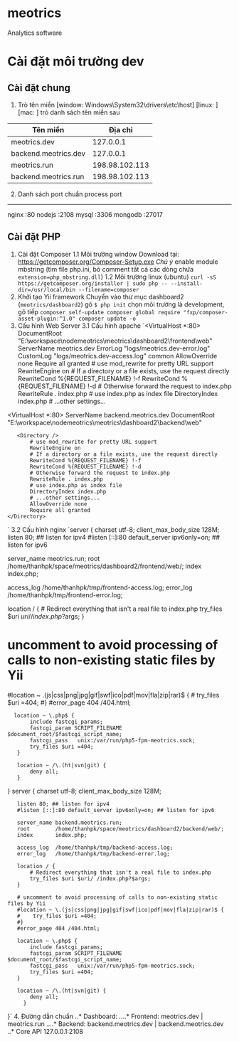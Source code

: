 # meotrics
Analytics software




# Cài đặt môi trường dev

## Cài đặt chung
1. Trỏ tên miền
[window: Windows\System32\drivers\etc\host]
[linux: ]
[mac: ]
trỏ danh sách tên miền sau

| Tên miền              | Địa chỉ           |
|-----------------------|-------------------|
|meotrics.dev           | 127.0.0.1         |
|backend.meotrics.dev   | 127.0.0.1         |
|meotrics.run           | 198.98.102.113    |
|backend.meotrics.run   | 198.98.102.113    |

2. Danh sách port chuẩn
process		port
------------------
nginx     :80
nodejs    :2108
mysql     :3306
mongodb   :27017

## Cài đặt PHP
1. Cài đặt Composer
1.1 Môi trường window
Download tại: https://getcomposer.org/Composer-Setup.exe
*Chú ý* enable module mbstring (tìm file php.ini, bỏ comment tất cả các dòng chứa `extension=php_mbstring.dll`)
1.2 Môi trường linux (ubuntu)
`curl -sS https://getcomposer.org/installer | sudo php -- --install-dir=/usr/local/bin --filename=composer`
2. Khởi tạo Yii framework
Chuyển vào thư mục dashboard2 (`meotrics/dashboard2`)
gõ
`$ php init`
chọn môi trường là development, gõ tiếp
`composer self-update
composer global require "fxp/composer-asset-plugin:^1.0"
composer update -o`
3. Cấu hình Web Server
3.1 Cấu hình apache
`<VirtualHost *:80>
    DocumentRoot "E:\workspace\nodemeotrics\meotrics\dashboard2\frontend\web"
    ServerName meotrics.dev
    ErrorLog "logs/meotrics.dev-error.log"
    CustomLog "logs/meotrics.dev-access.log" common
    <Directory />
    	AllowOverride none
    	Require all granted
        # use mod_rewrite for pretty URL support
           RewriteEngine on
           # If a directory or a file exists, use the request directly
           RewriteCond %{REQUEST_FILENAME} !-f
           RewriteCond %{REQUEST_FILENAME} !-d
           # Otherwise forward the request to index.php
           RewriteRule . index.php
           # use index.php as index file
           DirectoryIndex index.php
           # ...other settings...
    </Directory>
</VirtualHost>

<VirtualHost *:80>
       ServerName backend.meotrics.dev
       DocumentRoot "E:\workspace\nodemeotrics\meotrics\dashboard2\backend\web"

       <Directory />
           # use mod_rewrite for pretty URL support
           RewriteEngine on
           # If a directory or a file exists, use the request directly
           RewriteCond %{REQUEST_FILENAME} !-f
           RewriteCond %{REQUEST_FILENAME} !-d
           # Otherwise forward the request to index.php
           RewriteRule . index.php
           # use index.php as index file
           DirectoryIndex index.php
           # ...other settings...
           AllowOverride none
           Require all granted
    </Directory>
</VirtualHost>
`
3.2 Cấu hình nginx
`server {
  charset utf-8;
  client_max_body_size 128M;
  listen 80; ## listen for ipv4
  #listen [::]:80 default_server ipv6only=on; ## listen for ipv6

  server_name meotrics.run;
  root        /home/thanhpk/space/meotrics/dashboard2/frontend/web/;
  index       index.php;

  access_log  /home/thanhpk/tmp/frontend-access.log;
  error_log   /home/thanhpk/tmp/frontend-error.log;

  location / {
    # Redirect everything that isn't a real file to index.php
    try_files $uri $uri/ /index.php?$args;
  }
  # uncomment to avoid processing of calls to non-existing static files by Yii
  #location ~ \.(js|css|png|jpg|gif|swf|ico|pdf|mov|fla|zip|rar)$ {
       #    try_files $uri =404;
       #}
       #error_page 404 /404.html;

      location ~ \.php$ {
           include fastcgi_params;
           fastcgi_param SCRIPT_FILENAME $document_root/$fastcgi_script_name;
           fastcgi_pass   unix:/var/run/php5-fpm-meotrics.sock;
           try_files $uri =404;
       }

       location ~ /\.(ht|svn|git) {
           deny all;
       }
   }
server {
       charset utf-8;
       client_max_body_size 128M;

       listen 80; ## listen for ipv4
       #listen [::]:80 default_server ipv6only=on; ## listen for ipv6

       server_name backend.meotrics.run;
       root        /home/thanhpk/space/meotrics/dashboard2/backend/web/;
       index       index.php;

       access_log  /home/thanhpk/tmp/backend-access.log;
       error_log   /home/thanhpk/tmp/backend-error.log;

       location / {
           # Redirect everything that isn't a real file to index.php
           try_files $uri $uri/ /index.php?$args;
       }

       # uncomment to avoid processing of calls to non-existing static files by Yii
       #location ~ \.(js|css|png|jpg|gif|swf|ico|pdf|mov|fla|zip|rar)$ {
       #    try_files $uri =404;
       #}
       #error_page 404 /404.html;

       location ~ \.php$ {
           include fastcgi_params;
           fastcgi_param SCRIPT_FILENAME $document_root/$fastcgi_script_name;
           fastcgi_pass   unix:/var/run/php5-fpm-meotrics.sock;
           try_files $uri =404;
       }

       location ~ /\.(ht|svn|git) {
           deny all;
         }
}`
4. Đường dẫn chuẩn
..* Dashboard:
....* Frontend: meotrics.dev | meotrics.run
....* Backend: backend.meotrics.dev | backend.meotrics.dev
..* Core API
127.0.0.1:2108
